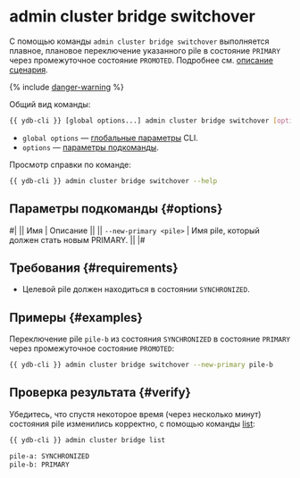 # admin cluster bridge switchover

С помощью команды `admin cluster bridge switchover` выполняется плавное, плановое переключение указанного pile в состояние `PRIMARY` через промежуточное состояние `PROMOTED`. Подробнее см. [описание сценария](../../../../concepts/bridge.md#switchover).

{% include [danger-warning](../_includes/danger-warning.md) %}

Общий вид команды:

```bash
{{ ydb-cli }} [global options...] admin cluster bridge switchover [options...]
```

* `global options` — [глобальные параметры](../global-options.md) CLI.
* `options` — [параметры подкоманды](#options).

Просмотр справки по команде:

```bash
{{ ydb-cli }} admin cluster bridge switchover --help
```

## Параметры подкоманды {#options}

#|
|| Имя | Описание ||
|| `--new-primary <pile>` | Имя pile, который должен стать новым PRIMARY. ||
|#

## Требования {#requirements}

- Целевой pile должен находиться в состоянии `SYNCHRONIZED`.

## Примеры {#examples}

Переключение pile `pile-b` из состояния `SYNCHRONIZED` в состояние `PRIMARY` через промежуточное состояние `PROMOTED`:

```bash
{{ ydb-cli }} admin cluster bridge switchover --new-primary pile-b
```

## Проверка результата {#verify}

Убедитесь, что спустя некоторое время (через несколько минут) состояния pile изменились корректно, с помощью команды [list](list.md):

```bash
{{ ydb-cli }} admin cluster bridge list

pile-a: SYNCHRONIZED
pile-b: PRIMARY
```

